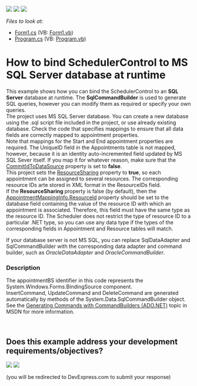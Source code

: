 <!-- default badges list -->
[![](https://img.shields.io/badge/Open_in_DevExpress_Support_Center-FF7200?style=flat-square&logo=DevExpress&logoColor=white)](https://supportcenter.devexpress.com/ticket/details/E551)
[![](https://img.shields.io/badge/📖_How_to_use_DevExpress_Examples-e9f6fc?style=flat-square)](https://docs.devexpress.com/GeneralInformation/403183)
[![](https://img.shields.io/badge/💬_Leave_Feedback-feecdd?style=flat-square)](#does-this-example-address-your-development-requirementsobjectives)
<!-- default badges end -->
<!-- default file list -->
*Files to look at*:

* [Form1.cs](./CS/SchedulerSQLRuntime/Form1.cs) (VB: [Form1.vb](./VB/SchedulerSQLRuntime/Form1.vb))
* [Program.cs](./CS/SchedulerSQLRuntime/Program.cs) (VB: [Program.vb](./VB/SchedulerSQLRuntime/Program.vb))
<!-- default file list end -->
# How to bind SchedulerControl to MS SQL Server database at runtime


<p>This example shows how you can bind the SchedulerControl to an <strong>SQL Server</strong> database at runtime. The <strong>SqlCommandBuilder</strong> is used to generate SQL queries, however you can modify them as required or specify your own queries.<br />
The project uses MS SQL Server database. You can create a new database using the .sql script file included in the project, or use already existing database. Check the code that specifies mappings to ensure that all data fields are correctly mapped to appointment properties. <br />
Note that mappings for the Start and End appointment properties are required.  The UniqueID field in the Appointments table is not mapped, however, because it is an identity auto-incremented field updated by MS SQL Sever itself. If you map it for whatever reason, make sure that the <a href="http://documentation.devexpress.com/#WindowsForms/DevExpressXtraSchedulerAppointmentStorage_CommitIdToDataSourcetopic"><u>CommitIdToDataSource</u></a> property is set to <strong>false</strong>.<br />
This project sets the <a href="http://documentation.devexpress.com/#WPF/DevExpressXpfSchedulerAppointmentStorage_ResourceSharingtopic"><u>ResourceSharing</u></a> property to <strong>true</strong>, so each appointment can be assigned to several resources. The corresponding resource IDs arte stored in XML format in the ResourceIDs field. <br />
If the <strong>ResourceSharing </strong>property is false (by default), then the <a href="http://documentation.devexpress.com/#CoreLibraries/DevExpressXtraSchedulerAppointmentMappingInfo_ResourceIdtopic"><u>AppointmentMappingInfo.ResourceId</u></a> property should be set to the database field containing the value of the resource ID with which an appointment is associated. Therefore, this field must have the same type as the resource ID. The Scheduler does not restrict the type of resource ID to a particular .NET type, so you can use any data type if the types of the corresponding fields in Appointment and Resource tables will match.</p><p>If your database server is not MS SQL, you can replace SqlDataAdapter and SqlCommandBuilder with the corresponding data adapter and command builder, such as <i>OracleDataAdapter</i> and <i>OracleCommandBuilder</i>.</p>


<h3>Description</h3>

<p>The appointmentBS identifier in this code represents the System.Windows.Forms.BindingSource component.<br />
InsertCommand, UpdateCommand and DeleteCommand are generated automatically by methods of the System.Data.SqlCommandBuilder object. See the <a href="http://msdn.microsoft.com/en-us/library/tf579hcz.aspx">Generating Commands with CommandBuilders (ADO.NET)</a> topic in MSDN for more information.</p>

<br/>


<!-- feedback -->
## Does this example address your development requirements/objectives?

[<img src="https://www.devexpress.com/support/examples/i/yes-button.svg"/>](https://www.devexpress.com/support/examples/survey.xml?utm_source=github&utm_campaign=winforms-scheduler-bind-to-ms-sql-server&~~~was_helpful=yes) [<img src="https://www.devexpress.com/support/examples/i/no-button.svg"/>](https://www.devexpress.com/support/examples/survey.xml?utm_source=github&utm_campaign=winforms-scheduler-bind-to-ms-sql-server&~~~was_helpful=no)

(you will be redirected to DevExpress.com to submit your response)
<!-- feedback end -->
